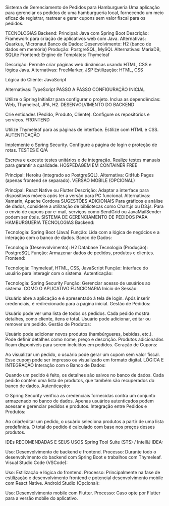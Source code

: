 Sistema de Gerenciamento de Pedidos para Hamburgueria
Uma aplicação para gerenciar os pedidos de uma hamburgueria local, fornecendo um meio eficaz de registrar, rastrear e gerar cupons sem valor fiscal para os pedidos.

TECNOLOGIAS
Backend:
Principal: Java com Spring Boot
Descrição: Framework para criação de aplicativos web com Java.
Alternativas: Quarkus, Micronaut
Banco de Dados:
Desenvolvimento: H2 (banco de dados em memória)
Produção: PostgreSQL, MySQL
Alternativas: MariaDB, SQLite
Frontend:
Engine de Templates: Thymeleaf

Descrição: Permite criar páginas web dinâmicas usando HTML, CSS e lógica Java.
Alternativas: FreeMarker, JSP
Estilização: HTML, CSS

Lógica do Cliente: JavaScript

Alternativas: TypeScript
PASSO A PASSO
CONFIGURAÇÃO INICIAL

Utilize o Spring Initializr para configurar o projeto.
Inclua as dependências: Web, Thymeleaf, JPA, H2.
DESENVOLVIMENTO DO BACKEND

Crie entidades (Pedido, Produto, Cliente).
Configure os repositórios e serviços.
FRONTEND

Utilize Thymeleaf para as páginas de interface.
Estilize com HTML e CSS.
AUTENTICAÇÃO

Implemente o Spring Security.
Configure a página de login e proteção de rotas.
TESTES E Q/A

Escreva e execute testes unitários e de integração.
Realize testes manuais para garantir a qualidade.
HOSPEDAGEM EM CONTAINER FREE

Principal: Heroku (integrado ao PostgreSQL).
Alternativa: GitHub Pages (apenas frontend se separado).
VERSÃO MOBILE (OPCIONAL)

Principal: React Native ou Flutter
Descrição: Adaptar a interface para dispositivos móveis após ter a versão para PC funcional.
Alternativas: Xamarin, Apache Cordova
SUGESTÕES ADICIONAIS
Para gráficos e análise de dados, considere a utilização de bibliotecas como Chart.js ou D3.js.
Para o envio de cupons por e-mail, serviços como SendGrid ou JavaMailSender podem ser úteis.
SISTEMA DE GERENCIAMENTO DE PEDIDOS PARA HAMBURGUERIA
TECNOLOGIAS
Backend:

Tecnologia: Spring Boot (Java)
Função: Lida com a lógica de negócios e a interação com o banco de dados.
Banco de Dados:

Tecnologia (Desenvolvimento): H2 Database
Tecnologia (Produção): PostgreSQL
Função: Armazenar dados de pedidos, produtos e clientes.
Frontend:

Tecnologia: Thymeleaf, HTML, CSS, JavaScript
Função: Interface do usuário para interagir com o sistema.
Autenticação:

Tecnologia: Spring Security
Função: Gerenciar acesso de usuários ao sistema.
COMO O APLICATIVO FUNCIONARIA
Início de Sessão:

Usuário abre a aplicação e é apresentado à tela de login.
Após inserir credenciais, é redirecionado para a página inicial.
Gestão de Pedidos:

Usuário pode ver uma lista de todos os pedidos.
Cada pedido mostra detalhes, como cliente, itens e total.
Usuário pode adicionar, editar ou remover um pedido.
Gestão de Produtos:

Usuário pode adicionar novos produtos (hambúrgueres, bebidas, etc.).
Pode definir detalhes como nome, preço e descrição.
Produtos adicionados ficam disponíveis para serem incluídos em pedidos.
Geração de Cupons:

Ao visualizar um pedido, o usuário pode gerar um cupom sem valor fiscal.
Esse cupom pode ser impresso ou visualizado em formato digital.
LÓGICA E INTEGRAÇÃO
Interação com o Banco de Dados:

Quando um pedido é feito, os detalhes são salvos no banco de dados.
Cada pedido contém uma lista de produtos, que também são recuperados do banco de dados.
Autenticação:

O Spring Security verifica as credenciais fornecidas contra um conjunto armazenado no banco de dados.
Apenas usuários autenticados podem acessar e gerenciar pedidos e produtos.
Integração entre Pedidos e Produtos:

Ao criar/editar um pedido, o usuário seleciona produtos a partir de uma lista predefinida.
O total do pedido é calculado com base nos preços desses produtos.


IDEs RECOMENDADAS E SEUS USOS
Spring Tool Suite (STS) / IntelliJ IDEA:

Uso: Desenvolvimento de backend e frontend.
Processo: Durante todo o desenvolvimento do backend com Spring Boot e trabalhos com Thymeleaf.
Visual Studio Code (VSCode):

Uso: Estilização e lógica do frontend.
Processo: Principalmente na fase de estilização e desenvolvimento frontend e potencial desenvolvimento mobile com React Native.
Android Studio (Opcional):

Uso: Desenvolvimento mobile com Flutter.
Processo: Caso opte por Flutter para a versão mobile do aplicativo.

